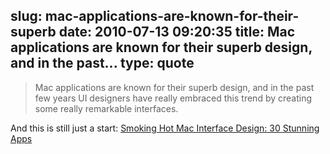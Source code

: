 slug: mac-applications-are-known-for-their-superb
date: 2010-07-13 09:20:35
title: Mac applications are known for their superb design, and in the past...
type: quote
---

> Mac applications are known for their superb design, and in the past few years UI designers have really embraced this trend by creating some really remarkable interfaces.

And this is still just a start: [Smoking Hot Mac Interface Design: 30 Stunning Apps](http://mac.appstorm.net/roundups/graphics-roundups/smoking-hot-mac-interface-design-30-stunning-apps/)
